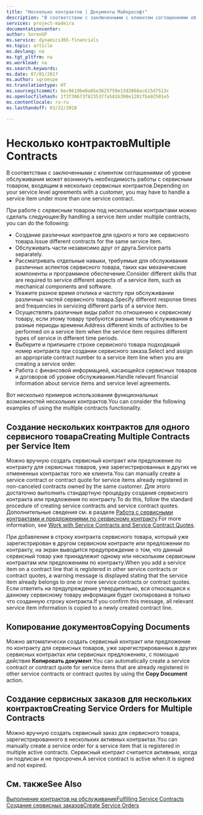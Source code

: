 ```yaml
---
title: "Несколько контрактов | Документы Майкрософт"
description: "В соответствии с заключенными с клиентом соглашениями об уровне обслуживания может возникнуть необходимость работы с сервисным товаром, входящим в несколько сервисных контрактов."
services: project-madeira
documentationcenter: 
author: SorenGP
ms.service: dynamics365-financials
ms.topic: article
ms.devlang: na
ms.tgt_pltfrm: na
ms.workload: na
ms.search.keywords: 
ms.date: 07/01/2017
ms.author: sgroespe
ms.translationtype: HT
ms.sourcegitcommit: bec0619be0a65e3625759e13d2866ac615d7513c
ms.openlocfilehash: 1f3f30673f8235377a581b398e1281fba92501e5
ms.contentlocale: ru-ru
ms.lasthandoff: 03/22/2018

---
```

# <a name="multiple-contracts"></a><span data-ttu-id="1c4ee-103">Несколько контрактов</span><span class="sxs-lookup"><span data-stu-id="1c4ee-103">Multiple Contracts</span></span>
<span data-ttu-id="1c4ee-104">В соответствии с заключенными с клиентом соглашениями об уровне обслуживания может возникнуть необходимость работы с сервисным товаром, входящим в несколько сервисных контрактов.</span><span class="sxs-lookup"><span data-stu-id="1c4ee-104">Depending on your service level agreements with a customer, you may have to handle a service item under more than one service contract.</span></span>  
  
<span data-ttu-id="1c4ee-105">При работе с сервисным товаром под несколькими контрактами можно сделать следующее:</span><span class="sxs-lookup"><span data-stu-id="1c4ee-105">By handling a service item under multiple contracts, you can do the following:</span></span>  
  
* <span data-ttu-id="1c4ee-106">Создание различных контрактов для одного и того же сервисного товара.</span><span class="sxs-lookup"><span data-stu-id="1c4ee-106">Issue different contracts for the same service item.</span></span>  
* <span data-ttu-id="1c4ee-107">Обслуживать части независимо друг от друга.</span><span class="sxs-lookup"><span data-stu-id="1c4ee-107">Service parts separately.</span></span>  
* <span data-ttu-id="1c4ee-108">Рассматривать отдельные навыки, требуемые для обслуживания различных аспектов сервисного товара, таких как механические компоненты и программное обеспечение.</span><span class="sxs-lookup"><span data-stu-id="1c4ee-108">Consider different skills that are required to service different aspects of a service item, such as mechanical components and software.</span></span>  
* <span data-ttu-id="1c4ee-109">Укажите разное время отклика и частоту при обслуживании различных частей сервисного товара.</span><span class="sxs-lookup"><span data-stu-id="1c4ee-109">Specify different response times and frequencies in servicing different parts of a service item.</span></span>  
* <span data-ttu-id="1c4ee-110">Осуществлять различные виды работ по отношению к сервисному товару, если этому товару требуются разные типы обслуживания в разные периоды времени.</span><span class="sxs-lookup"><span data-stu-id="1c4ee-110">Address different kinds of activities to be performed on a service item when the service item requires different types of service in different time periods.</span></span>  
* <span data-ttu-id="1c4ee-111">Выберите и припишите строке сервисного товара подходящий номер контракта при создании сервисного заказа.</span><span class="sxs-lookup"><span data-stu-id="1c4ee-111">Select and assign an appropriate contract number to a service item line when you are creating a service order.</span></span>  
* <span data-ttu-id="1c4ee-112">Работа с финансовой информацией, касающейся сервисных товаров и договоров об уровне обслуживания.</span><span class="sxs-lookup"><span data-stu-id="1c4ee-112">Handle relevant financial information about service items and service level agreements.</span></span>  
  
<span data-ttu-id="1c4ee-113">Вот несколько примеров использования функциональных возможностей нескольких контрактов.</span><span class="sxs-lookup"><span data-stu-id="1c4ee-113">You can consider the following examples of using the multiple contracts functionality.</span></span>  
  
## <a name="creating-multiple-contracts-per-service-item"></a><span data-ttu-id="1c4ee-114">Создание нескольких контрактов для одного сервисного товара</span><span class="sxs-lookup"><span data-stu-id="1c4ee-114">Creating Multiple Contracts per Service Item</span></span>  
<span data-ttu-id="1c4ee-115">Можно вручную создать сервисный контракт или предложение по контракту для сервисных товаров, уже зарегистрированных в других не отмененных контрактах того же клиента.</span><span class="sxs-lookup"><span data-stu-id="1c4ee-115">You can manually create a service contract or contract quote for service items already registered in non-canceled contracts owned by the same customer.</span></span> <span data-ttu-id="1c4ee-116">Для этого достаточно выполнить стандартную процедуру создания сервисного контракта или предложения по контракту.</span><span class="sxs-lookup"><span data-stu-id="1c4ee-116">To do this, follow the standard procedure of creating service contracts and service contract quotes.</span></span> <span data-ttu-id="1c4ee-117">Дополнительные сведения см. в разделе [Работа с сервисными контрактами и предложениями по сервисному контракту](service-how-to-create-service-contracts-and-service-contract-quotes.md).</span><span class="sxs-lookup"><span data-stu-id="1c4ee-117">For more information, see [Work with Service Contracts and Service Contract Quotes](service-how-to-create-service-contracts-and-service-contract-quotes.md).</span></span>  
  
<span data-ttu-id="1c4ee-118">При добавлении в строку контракта сервисного товара, который уже зарегистрирован в другом сервисном контракте или предложении по контракту, на экран выводится предупреждение о том, что данный сервисный товар уже принадлежит одному или нескольким сервисным контрактам или предложениям по контракту.</span><span class="sxs-lookup"><span data-stu-id="1c4ee-118">When you add a service item on a contract line that is registered in other service contracts or contract quotes, a warning message is displayed stating that the service item already belongs to one or more service contracts or contract quotes.</span></span> <span data-ttu-id="1c4ee-119">Если ответить на предупреждение утвердительно, вся относящаяся к данному сервисному товару информация будет скопирована в только что созданную строку контракта.</span><span class="sxs-lookup"><span data-stu-id="1c4ee-119">If you confirm this message, all relevant service item information is copied to a newly created contract line.</span></span>  
  
## <a name="copying-documents"></a><span data-ttu-id="1c4ee-120">Копирование документов</span><span class="sxs-lookup"><span data-stu-id="1c4ee-120">Copying Documents</span></span>  
<span data-ttu-id="1c4ee-121">Можно автоматически создать сервисный контракт или предложение по контракту для сервисных товаров, уже зарегистрированных в других сервисных контрактах или сервисных предложениях, с помощью действия **Копировать документ**.</span><span class="sxs-lookup"><span data-stu-id="1c4ee-121">You can automatically create a service contract or contract quote for service items that are already registered in other service contracts or contract quotes by using the **Copy Document** action.</span></span>  
  
## <a name="creating-service-orders-for-multiple-contracts"></a><span data-ttu-id="1c4ee-122">Создание сервисных заказов для нескольких контрактов</span><span class="sxs-lookup"><span data-stu-id="1c4ee-122">Creating Service Orders for Multiple Contracts</span></span>  
<span data-ttu-id="1c4ee-123">Можно вручную создать сервисный заказ для сервисного товара, зарегистрированного в нескольких активных контрактах.</span><span class="sxs-lookup"><span data-stu-id="1c4ee-123">You can manually create a service order for a service item that is registered in multiple active contracts.</span></span> <span data-ttu-id="1c4ee-124">Сервисный контракт считается активным, когда он подписан и не просрочен.</span><span class="sxs-lookup"><span data-stu-id="1c4ee-124">A service contract is active when it is signed and not expired.</span></span>  
  
## <a name="see-also"></a><span data-ttu-id="1c4ee-125">См. также</span><span class="sxs-lookup"><span data-stu-id="1c4ee-125">See Also</span></span>  
[<span data-ttu-id="1c4ee-126">Выполнение контрактов на обслуживание</span><span class="sxs-lookup"><span data-stu-id="1c4ee-126">Fulfilling Service Contracts</span></span>](service-fulfill-service-contracts.md)  
[<span data-ttu-id="1c4ee-127">Создание сервисных заказов</span><span class="sxs-lookup"><span data-stu-id="1c4ee-127">Create Service Orders</span></span>](service-how-to-create-service-orders.md)  

